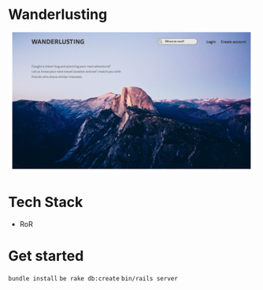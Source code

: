 # Wanderlusting

<img src="First_page.png" alt="first page">

# Tech Stack
- RoR

# Get started

`bundle install`
`be rake db:create`
`bin/rails server`